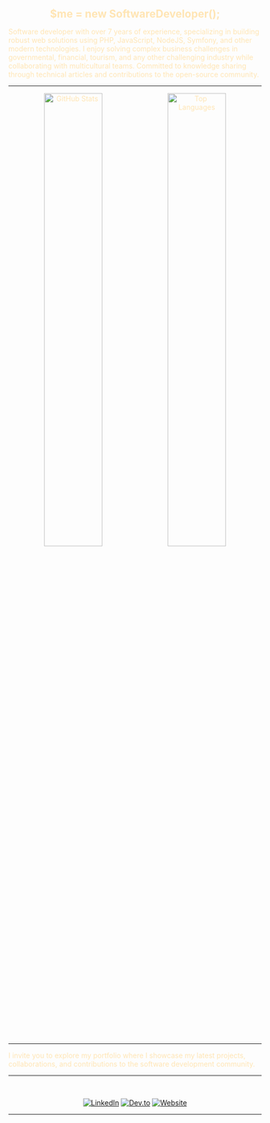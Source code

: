 <div style="color: #ffe5b4;">

<h2 align="center" style="color: #ffe5b4; margin-bottom: 10px;">$me = new SoftwareDeveloper();</h2>

<p align="center">
  
Software developer with over 7 years of experience, specializing in building robust web solutions using PHP, JavaScript, NodeJS, Symfony, and other modern technologies. I enjoy solving complex business challenges in governmental, financial, tourism, and any other challenging industry while collaborating with multicultural teams. Committed to knowledge sharing through technical articles and contributions to the open-source community.

</p>

---

<p align="center">
  <img width="48%" src="https://github-readme-stats.vercel.app/api?username=razielrodrigues&theme=default&cache_seconds=1800&border_radius=4&hide_title=false&hide_rank=false&show_icons=true&include_all_commits=true&line_height=25" alt="GitHub Stats" />
  <img width="48%" src="https://github-readme-stats.vercel.app/api/top-langs?username=razielrodrigues&theme=default&cache_seconds=1800&border_radius=4&hide_title=false&layout=compact&langs_count=5&card_width=400&hide_progress=false" alt="Top Languages" />
</p>

---

<p align="center">
  
I invite you to explore my portfolio where I showcase my latest projects, collaborations, and contributions to the software development community.

</p>

---

<br>

<p align="center">
  <a href="https://www.linkedin.com/in/raziel-rodrigues/"><img src="https://img.shields.io/badge/LinkedIn-blue?logo=linkedin&logoColor=white" alt="LinkedIn"></a>
  <a href="https://dev.to/razielrodrigues"><img src="https://img.shields.io/badge/Articles-Dev.to-0A0A0A?logo=dev.to&logoColor=white" alt="Dev.to"></a>
  <a href="https://razielrodrigues.dev/"><img src="https://img.shields.io/badge/Website-razielrodrigues.dev-ff69b4?logo=google-chrome&logoColor=white" alt="Website"></a>
</p>

---
</div>
